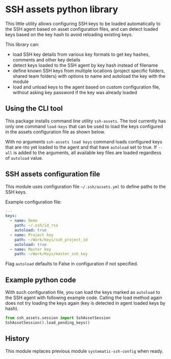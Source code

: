 # SSH assets python library

This little utility allows configuring SSH keys to be loaded automatically to
the SSH agent based on asset configuration files, and can detect loaded keys
based on the key hash to avoid reloading existing keys.

This library can:

- load SSH key details from various key formats to get key hashes, comments and other key details
- detect keys loaded to the SSH agent by key hash instead of filename
- define known SSH keys from multiple locations (project specific folders, shared team folders) with
  options to name and autoload the key with the module
- load and unload keys to the agent based on custom configuration file, without asking key password
  if the key was already loaded

## Using the CLI tool

This package installs command line utility `ssh-assets`. The tool currently has
only one command `load-keys` that can be used to load the keys configured in
the assets configuration file as shown below.

With no arguments `ssh-assets load keys` command loads configured keys that are
nto yet loaded to the agent and that have `autoload` set to true. If `--all` is
added to the arguments, all available key files are loaded regardless of
`autoload` value.

## SSH assets configuration file

This module uses configuration file `~/.ssh/assets.yml` to define paths to the
SSH keys.

Example configuration file:

```yaml
---
keys:
  - name: Demo
    path: ~/.ssh/id_rsa
    autoload: true
  - name: Project key
    path: ~/Work/Keys/ssh_project_id
    autoload: true
  - name: Master key
    path: ~/Work/Keys/master_ssh_key
```

Flag `autoload` defaults to False in configuration if not specified.

## Example python code

With such configuration file, you can load the keys marked as `autoload` to the SSH
agent with following example code. Calling the load method again does not try loading
the keys again (key is detected in agent loaded keys by hash).

```python
from ssh_assets.session import SshAssetSession
SshAssetSession().load_pending_keys()
```

## History

This module replaces previous module `systematic-ssh-config` when ready.
